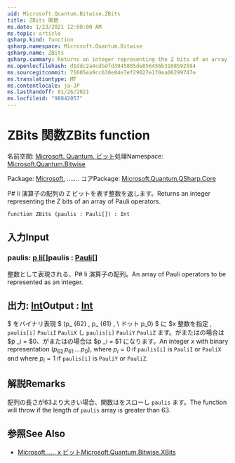 ```yaml
---
uid: Microsoft.Quantum.Bitwise.ZBits
title: ZBits 関数
ms.date: 1/23/2021 12:00:00 AM
ms.topic: article
qsharp.kind: function
qsharp.namespace: Microsoft.Quantum.Bitwise
qsharp.name: ZBits
qsharp.summary: Returns an integer representing the Z bits of an array of Pauli operators.
ms.openlocfilehash: d1ddc2a4cdbdfd3945885de856456b3108592594
ms.sourcegitcommit: 71605ea9cc630e84e7ef29027e1f0ea06299747e
ms.translationtype: MT
ms.contentlocale: ja-JP
ms.lasthandoff: 01/26/2021
ms.locfileid: "98842057"
---
```

# <a name="zbits-function"></a><span data-ttu-id="b1ef7-102">ZBits 関数</span><span class="sxs-lookup"><span data-stu-id="b1ef7-102">ZBits function</span></span>

<span data-ttu-id="b1ef7-103">名前空間: [Microsoft. Quantum. ビット](xref:Microsoft.Quantum.Bitwise)処理</span><span class="sxs-lookup"><span data-stu-id="b1ef7-103">Namespace: [Microsoft.Quantum.Bitwise](xref:Microsoft.Quantum.Bitwise)</span></span>

<span data-ttu-id="b1ef7-104">Package: [Microsoft.](https://nuget.org/packages/Microsoft.Quantum.QSharp.Core) ....... コア</span><span class="sxs-lookup"><span data-stu-id="b1ef7-104">Package: [Microsoft.Quantum.QSharp.Core](https://nuget.org/packages/Microsoft.Quantum.QSharp.Core)</span></span>


<span data-ttu-id="b1ef7-105">P# li 演算子の配列の Z ビットを表す整数を返します。</span><span class="sxs-lookup"><span data-stu-id="b1ef7-105">Returns an integer representing the Z bits of an array of Pauli operators.</span></span>

```qsharp
function ZBits (paulis : Pauli[]) : Int
```


## <a name="input"></a><span data-ttu-id="b1ef7-106">入力</span><span class="sxs-lookup"><span data-stu-id="b1ef7-106">Input</span></span>

### <a name="paulis--pauli"></a><span data-ttu-id="b1ef7-107">paulis: [p li](xref:microsoft.quantum.lang-ref.pauli)[]</span><span class="sxs-lookup"><span data-stu-id="b1ef7-107">paulis : [Pauli](xref:microsoft.quantum.lang-ref.pauli)[]</span></span>

<span data-ttu-id="b1ef7-108">整数として表現される、P# li 演算子の配列。</span><span class="sxs-lookup"><span data-stu-id="b1ef7-108">An array of Pauli operators to be represented as an integer.</span></span>



## <a name="output--int"></a><span data-ttu-id="b1ef7-109">出力: [Int](xref:microsoft.quantum.lang-ref.int)</span><span class="sxs-lookup"><span data-stu-id="b1ef7-109">Output : [Int](xref:microsoft.quantum.lang-ref.int)</span></span>

<span data-ttu-id="b1ef7-110">$ をバイナリ表現 $ (p_ {62} \, p_ {61} \, \ ドット p_0) $ に $x 整数を指定 \, `paulis[i]` `PauliI` `PauliX` し `paulis[i]` `PauliY` `PauliZ` ます。がまたはの場合は $p _i = $0、がまたはの場合は $p _i = $1 になります。</span><span class="sxs-lookup"><span data-stu-id="b1ef7-110">An integer $x$ with binary representation $(p_{62}\,p_{61}\,\dots\,p_0)$, where $p_i = 0$ if `paulis[i]` is `PauliI` or `PauliX` and where $p_i = 1$ if `paulis[i]` is `PauliY` or `PauliZ`.</span></span>

## <a name="remarks"></a><span data-ttu-id="b1ef7-111">解説</span><span class="sxs-lookup"><span data-stu-id="b1ef7-111">Remarks</span></span>

<span data-ttu-id="b1ef7-112">配列の長さが63より大きい場合、関数はをスローし `paulis` ます。</span><span class="sxs-lookup"><span data-stu-id="b1ef7-112">The function will throw if the length of `paulis` array is greater than 63.</span></span>

## <a name="see-also"></a><span data-ttu-id="b1ef7-113">参照</span><span class="sxs-lookup"><span data-stu-id="b1ef7-113">See Also</span></span>

- [<span data-ttu-id="b1ef7-114">Microsoft...... x ビット</span><span class="sxs-lookup"><span data-stu-id="b1ef7-114">Microsoft.Quantum.Bitwise.XBits</span></span>](xref:Microsoft.Quantum.Bitwise.XBits)